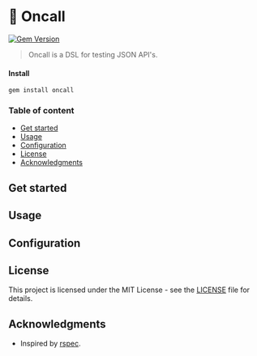 # 🤙 Oncall

[![Gem Version](https://badge.fury.io/rb/oncall.svg)](https://badge.fury.io/rb/oncall)

> Oncall is a DSL for testing JSON API's.

#### Install
```
gem install oncall
```


### Table of content

* [Get started](#get-started)
* [Usage](#usage)
* [Configuration](#configuration)
* [License](#license)
* [Acknowledgments](#acknowledgments)


## Get started


## Usage


## Configuration


## License

This project is licensed under the MIT License - see the [LICENSE](LICENSE) file for details.


## Acknowledgments

*  Inspired by [rspec](https://github.com/rspec/rspec).
